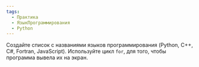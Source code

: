 ```yaml
---
tags:
  - Практика
  - ЯзыкПрограммирования
  - Python
---
```

Создайте список с названиями языков программирования (Python, C++, C#, Fortran, JavaScript). Используйте цикл `for`, для того, чтобы программа вывела их на экран.